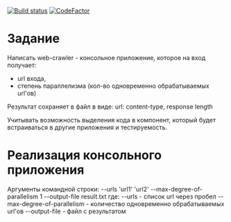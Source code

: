 [![Build status](https://img.shields.io/appveyor/ci/tirael/WebCrawler/master)](https://ci.appveyor.com/project/tirael/WebCrawler/branch/master)
[![CodeFactor](https://www.codefactor.io/repository/github/tirael/WebCrawler/badge/master)](https://www.codefactor.io/repository/github/tirael/WebCrawler/overview/master)

# Задание

Написать web-crawler - консольное приложение, которое на вход получает:
- url входа,
- степень параллелизма (кол-во одновременно обрабатываемых url'ов)

Результат сохраняет в файл в виде:
url: content-type, response length

Учитывать возможность выделения кода в компонент, который будет встраиваться в другие приложения и тестируемость.

# Реализация консольного приложения
Аргументы командной строки:
--urls 'url1' 'url2' --max-degree-of-parallelism 1 --output-file result.txt
где:
--urls - список url через пробел
--max-degree-of-parallelism - количество одновременно обрабатываемых url'ов
--output-file - файл с результатом